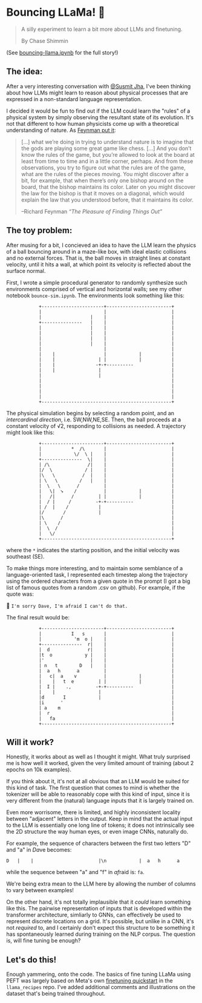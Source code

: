 # Bouncing LLaMa! 🦙
>  A silly experiment to learn a bit more about LLMs and finetuning.
> 
> By Chase Shimmin

(See [bouncing-llama.ipynb](bouncing-llama.ipynb) for the full story!)

## The idea:
After a very interesting conversation with [@Susmit Jha](https://susmitjha.github.io/), I've been thinking about how LLMs might learn to reason about physical processes that are expressed in a non-standard language representation.

I decided it would be fun to find out if the LLM could learn the "rules" of a physical system by simply observing the resultant state of its evolution. It's not that different to how human physicists come up with a theoretical understanding of nature. As [Feynman put it](https://nemoslibrary.com/2016/09/28/the-chess-game-analogy-feynman-on-the-laws-of-nature/):
> [...] what we’re doing in trying to understand nature is to imagine that the gods are playing some great game like chess. [...] And you don’t know the rules of the game, but you’re allowed to look at the board at least from time to time and in a little corner, perhaps. And from these observations, you try to figure out what the rules are of the game, what are the rules of the pieces moving.
> You might discover after a bit, for example, that when there’s only one bishop around on the board, that the bishop maintains its color. Later on you might discover the law for the bishop is that it moves on a diagonal, which would explain the law that you understood before, that it maintains its color.
>
> –Richard Feynman _“The Pleasure of Finding Things Out”_

## The toy problem:
After musing for a bit, I concieved an idea to have the LLM learn the physics of a ball bouncing around in a maze-like box, with ideal elastic collisions and no external forces. That is, the ball moves in straight lines at constant velocity, until it hits a wall, at which point its velocity is reflected about the surface normal.

First, I wrote a simple procedural generator to randomly synthesize such environments comprised of vertical and horizontal walls; see my other notebook `bounce-sim.ipynb`. The environments look something like this:

```
            +-----------------------+------------------------+
            |                       |                        |
            |                  |    |                        |
            +---------------   |    |                        |
            |                  |    |                        |
            |                  |    |                        |
            |                  |    |                        |
            |                  |    |                        |
            |                       |                        |
            |    |                  |            |           |
            |    |                | |            |           |
            |    |               -+-+----------              |
            |    |                |                          |
            |                     |                          |
            |                                                |
            |                                                |
            |                                                |
            |                                                |
            +------------------------------------------------+
```

The physical simulation begins by selecting a random point, and an _intercardinal direction_, i.e. SW,NW,NE,SE. Then, the ball proceeds at a constant velocity of √2, responding to collisions as needed. A trajectory might look like this:

```
            +-----------------------+------------------------+
            |           *  /\       |                        |
            |            \/  \ |    |                        |
            +---------------  \|    |                        |
            | /\              /|    |                        |
            |/  \            / |    |                        |
            |\   \          /  |    |                        |
            | \   \        /   |    |                        |
            |  \   \      /         |                        |
            |   \|  ➘    /          |            |           |
            |   /|      /         | |            |           |
            |  / |     /         -+-+----------              |
            | /  |    /           |                          |
            |/       /            |                          |
            |\      /                                        |
            | \    /                                         |
            |  \  /                                          |
            |   \/                                           |
            +------------------------------------------------+
```
where the `*` indicates the starting position, and the initial velocity was southeast (SE).

To make things more interesting, and to maintain some semblance of a language-oriented task, I represented each timestep along the trajectory using the ordered characters from a given quote in the prompt (I got a big list of famous quotes from a random .csv on github). For example, if the quote was:

🔴 `I'm sorry Dave, I'm afraid I can't do that.`

The final result would be:

```
            +-----------------------+------------------------+
            |           I   s       |                        |
            |            'm  o |    |                        |
            +---------------  r|    |                        |
            |  d              r|    |                        |
            |t  o            y |    |                        |
            |'                 |    |                        |
            | n   t        D   |    |                        |
            |  a   h      a         |                        |
            |   c|  a    v          |            |           |
            |    |   t  e         | |            |           |
            |  I |    .,         -+-+----------              |
            |    |                |                          |
            |d       I            |                          |
            |i      '                                        |
            | a    m                                         |
            |  r                                             |
            |   fa                                           |
            +------------------------------------------------+
```

## Will it work?
Honestly, it works about as well as I thought it might. What truly surprised me is how well it worked, given the very limited amount of training (about 2 epochs on 10k examples).

If you think about it, it's not at all obvious that an LLM would be suited for this kind of task. The first question that comes to mind is whether the tokenizer will be able to reasonably cope with this kind of input, since it is very different from the (natural) language inputs that it is largely trained on.

Even more worrisome, there is limited, and highly inconsistent locality between "adjacent" letters in the output. Keep in mind that the actual input to the LLM is essentially one long line of tokens; it does not intrinsically see the 2D structure the way human eyes, or even image CNNs, naturally do.

For example, the sequence of characters between the first two letters "D" and "a" in *Da*ve becomes:

`D   |    |                        |\n            |  a   h      a`

while the sequence between "a" and "f" in *af*raid is:
`fa`.

We're being extra mean to the LLM here by allowing the number of columns to vary between examples!


On the other hand, it's not totally implausible that it _could_ learn something like this. The pairwise representation of inputs that is developed within the transformer architecture, simliarly to GNNs, can effectively be used to represent discrete locations on a grid. It's possible, but unlike in a CNN, it's not _required_ to, and I certainly don't expect this structure to be something it has spontaneously learned during training on the NLP corpus. The question is, will fine tuning be enough?

## Let's do this!
Enough yammering, onto the code. The basics of fine tuning LLaMa using PEFT was largely based on Meta's own [finetuning quickstart](https://github.com/meta-llama/llama-recipes/blob/main/recipes/quickstart/finetuning/quickstart_peft_finetuning.ipynb) in the `llama_recipes` repo. I've added additional comments and illustrations on the dataset that's being trained throughout.
